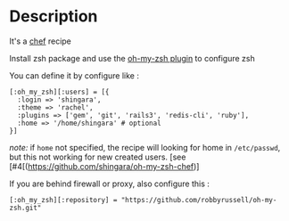 # Description

It's a [chef](http://wiki.opscode.com/display/chef/Home) recipe

Install zsh package and use the [oh-my-zsh
plugin](https://github.com/robbyrussell/oh-my-zsh) to configure zsh

You can define it by configure like :

```
[:oh_my_zsh][:users] = [{
  :login => 'shingara',
  :theme => 'rachel',
  :plugins => ['gem', 'git', 'rails3', 'redis-cli', 'ruby'],
  :home => '/home/shingara' # optional
}]
```
*note:* if `home` not specified, the recipe will looking for home in `/etc/passwd`, but this not working for new created users. [see [#4[(https://github.com/shingara/oh-my-zsh-chef)]


If you are behind firewall or proxy, also configure this :

```
[:oh_my_zsh][:repository] = "https://github.com/robbyrussell/oh-my-zsh.git"
```
